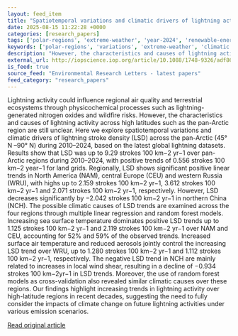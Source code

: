 ```yaml
---
layout: feed_item
title: "Spatiotemporal variations and climatic drivers of lightning activity across pan-Arctic regions during 2010–2024"
date: 2025-08-15 11:22:28 +0000
categories: [research_papers]
tags: ['polar-regions', 'extreme-weather', 'year-2024', 'renewable-energy', 'wildfires', 'wind-power', 'arctic']
keywords: ['polar-regions', 'variations', 'extreme-weather', 'climatic', 'renewable-energy', 'spatiotemporal', 'wildfires', 'year-2024']
description: "However, the characteristics and causes of lightning activity across high latitudes such as the pan-Arctic region are still unclear"
external_url: http://iopscience.iop.org/article/10.1088/1748-9326/adf86a
is_feed: true
source_feed: "Environmental Research Letters - latest papers"
feed_category: "research_papers"
---
```


Lightning activity could influence regional air quality and terrestrial ecosystems through physicochemical processes such as lightning-generated nitrogen oxides and wildfire risks. However, the characteristics and causes of lightning activity across high latitudes such as the pan-Arctic region are still unclear. Here we explore spatiotemporal variations and climatic drivers of lightning stroke density (LSD) across the pan-Arctic (45° N –90° N) during 2010–2024, based on the latest global lightning datasets. Results show that LSD was up to 9.29 strokes 100 km−2 yr−1 over pan-Arctic regions during 2010–2024, with positive trends of 0.556 strokes 100 km−2 year−1 for land grids. Regionally, LSD shows significant positive linear trends in North America (NAM), central Europe (CEU) and western Russia (WRU), with highs up to 2.159 strokes 100 km−2 yr−1, 3.612 strokes 100 km−2 yr−1 and 2.071 strokes 100 km−2 yr−1, respectively. However, LSD decreases significantly by −2.042 strokes 100 km−2 yr−1 in northern China (NCH). The possible climatic causes of LSD trends are examined across the four regions through multiple linear regression and random forest models. Increasing sea surface temperature dominates positive LSD trends up to 1.125 strokes 100 km−2 yr−1 and 2.119 strokes 100 km−2 yr−1 over NAM and CEU, accounting for 52% and 59% of the observed trends. Increased surface air temperature and reduced aerosols jointly control the increasing LSD trend over WRU, up to 1.280 strokes 100 km−2 yr−1 and 1.112 strokes 100 km−2 yr−1, respectively. The negative LSD trend in NCH are mainly related to increases in local wind shear, resulting in a decline of −0.934 strokes 100 km−2yr−1 in LSD trends. Moreover, the use of random forest models as cross-validation also revealed similar climatic causes over these regions. Our findings highlight increasing trends in lightning activity over high-latitude regions in recent decades, suggesting the need to fully consider the impacts of climate change on future lightning activities under various emission scenarios.

[Read original article](http://iopscience.iop.org/article/10.1088/1748-9326/adf86a)
